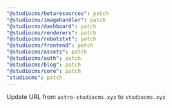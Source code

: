 ```yaml
---
"@studiocms/betaresources": patch
"@studiocms/imagehandler": patch
"@studiocms/dashboard": patch
"@studiocms/renderers": patch
"@studiocms/robotstxt": patch
"@studiocms/frontend": patch
"@studiocms/assets": patch
"@studiocms/auth": patch
"@studiocms/blog": patch
"@studiocms/core": patch
"studiocms": patch
---
```


Update URL from `astro-studiocms.xyz` to `studiocms.xyz`
